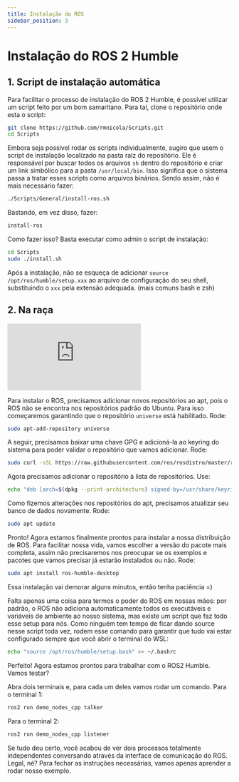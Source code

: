 ```yaml
---
title: Instalação do ROS
sidebar_position: 3
---
```


# Instalação do ROS 2 Humble

## 1. Script de instalação automática

Para facilitar o processo de instalação do ROS 2 Humble, é possível utilizar 
um script feito por um bom samaritano. Para tal, clone o repositório onde esta
o script:

```bash
git clone https://github.com/rmnicola/Scripts.git
cd Scripts
```

Embora seja possível rodar os scripts individualmente, sugiro que usem o script
de instalação localizado na pasta raíz do repositório. Ele é responsável por
buscar todos os arquivos `sh` dentro do repositório e criar um link simbólico
para a pasta `/usr/local/bin`. Isso significa que o sistema passa a tratar
esses scripts como arquivos binários. Sendo assim, não é mais necessário fazer:

```bash
./Scripts/General/install-ros.sh 
```

Bastando, em vez disso, fazer:

```bash
install-ros 
```

Como fazer isso? Basta executar como admin o script de instalação:

```bash
cd Scripts 
sudo ./install.sh
```

Após a instalação, não se esqueça de adicionar 
`source /opt/ros/humble/setup.xxx` ao arquivo de configuração do seu shell,
substituindo o `xxx` pela extensão adequada. (mais comuns bash e zsh)

## 2. Na raça

<div style={{ textAlign: 'center' }}>
    <iframe 
        style={{
            display: 'block',
            margin: 'auto',
            width: '100%',
            height: '50vh',
        }}
        src="https://www.youtube.com/embed/Dt1x4NBPp-Y" 
        frameborder="0" 
        allowFullScreen>
    </iframe>
</div>

Para instalar o ROS, precisamos adicionar novos repositórios ao apt, pois o ROS não se encontra nos repositórios padrão do Ubuntu. Para isso começaremos garantindo que o repositório `universe` está habilitado. Rode:

```bash
sudo apt-add-repository universe
```

A seguir, precisamos baixar uma chave GPG e adicioná-la ao keyring do sistema para poder validar o repositório que vamos adicionar. Rode:
```bash
sudo curl -sSL https://raw.githubusercontent.com/ros/rosdistro/master/ros.key -o /usr/share/keyrings/ros-archive-keyring.gpg
```

Agora precisamos adicionar o repositório à lista de repositórios. Use:
```bash
echo "deb [arch=$(dpkg --print-architecture) signed-by=/usr/share/keyrings/ros-archive-keyring.gpg] http://packages.ros.org/ros2/ubuntu $(. /etc/os-release && echo $UBUNTU_CODENAME) main" | sudo tee /etc/apt/sources.list.d/ros2.list > /dev/null
```

Como fizemos alterações nos repositórios do apt, precisamos atualizar seu banco de dados novamente. Rode:

```bash
sudo apt update
```

Pronto! Agora estamos finalmente prontos para instalar a nossa distribuição de ROS. Para facilitar nossa vida, vamos escolher a versão do pacote mais completa, assim não precisaremos nos preocupar se os exemplos e pacotes que vamos precisar já estarão instalados ou não. Rode:

```bash
sudo apt install ros-humble-desktop
```

Essa instalação vai demorar alguns minutos, então tenha paciência =)

Falta apenas uma coisa para termos o poder do ROS em nossas mãos: por padrão, o ROS não adiciona automaticamente todos os executáveis e variáveis de ambiente ao nosso sistema, mas existe um script que faz todo esse setup para nós. Como ninguém tem tempo de ficar dando source nesse script toda vez, rodem esse comando para garantir que tudo vai estar configurado sempre que você abrir o terminal do WSL:

```bash
echo "source /opt/ros/humble/setup.bash" >> ~/.bashrc
```

Perfeito! Agora estamos prontos para trabalhar com o ROS2 Humble. Vamos testar?

Abra dois terminais e, para cada um deles vamos rodar um comando. Para o terminal 1:

```bash
ros2 run demo_nodes_cpp talker
```

Para o terminal 2:
```bash
ros2 run demo_nodes_cpp listener
```

Se tudo deu certo, você acabou de ver dois processos totalmente independentes conversando através da interface de comunicação do ROS. Legal, né? Para fechar as instruções necessárias, vamos apenas aprender a rodar nosso exemplo.
